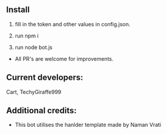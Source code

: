 ## Install

1. fill in the token and other values in config.json.

2. run npm i

3. run node bot.js

- All PR's are welcome for improvements.

## Current developers:
Cart, TechyGiraffe999

## Additional credits:
- This bot utilises the hanlder template made by Naman Vrati

